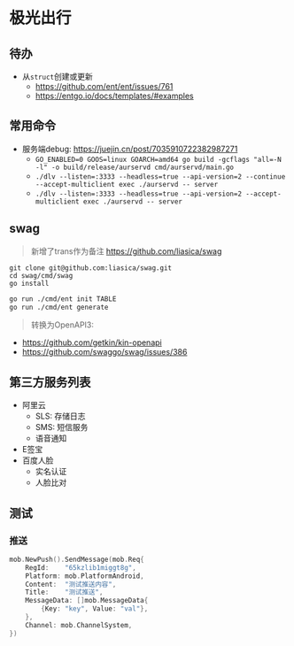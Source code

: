 # 极光出行

## 待办
- 从`struct`创建或更新
  - https://github.com/ent/ent/issues/761
  - https://entgo.io/docs/templates/#examples

## 常用命令
- 服务端debug: https://juejin.cn/post/7035910722382987271
  - `GO_ENABLED=0 GOOS=linux GOARCH=amd64 go build -gcflags "all=-N -l" -o build/release/aurservd cmd/aurservd/main.go`
  - `./dlv --listen=:3333 --headless=true --api-version=2 --continue --accept-multiclient exec ./aurservd -- server`
  - `./dlv --listen=:3333 --headless=true --api-version=2 --accept-multiclient exec ./aurservd -- server`

## swag
> 新增了trans作为备注
> https://github.com/liasica/swag
```shell
git clone git@github.com:liasica/swag.git
cd swag/cmd/swag
go install
```

```bash
go run ./cmd/ent init TABLE
go run ./cmd/ent generate
```

> 转换为OpenAPI3: 
- https://github.com/getkin/kin-openapi
- https://github.com/swaggo/swag/issues/386


## 第三方服务列表
- 阿里云
  - SLS: 存储日志
  - SMS: 短信服务
  - 语音通知
- E签宝
- 百度人脸
  - 实名认证
  - 人脸比对

## 测试

### 推送

```go
mob.NewPush().SendMessage(mob.Req{
    RegId:    "65kzlib1miggt8g",
    Platform: mob.PlatformAndroid,
    Content:  "测试推送内容",
    Title:    "测试推送",
    MessageData: []mob.MessageData{
        {Key: "key", Value: "val"},
    },
    Channel: mob.ChannelSystem,
})
```